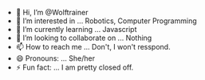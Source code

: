 - 👋 Hi, I’m @Wolftrainer
- 👀 I’m interested in ... Robotics, Computer Programming
- 🌱 I’m currently learning ... Javascript
- 💞️ I’m looking to collaborate on ... Nothing
- 📫 How to reach me ... Don't, I won't resspond.
- 😄 Pronouns: ... She/her
- ⚡ Fun fact: ... I am pretty closed off.

<!---
Wolftrainer/Wolftrainer is a ✨ special ✨ repository because its `README.md` (this file) appears on your GitHub profile.
You can click the Preview link to take a look at your changes.
--->
